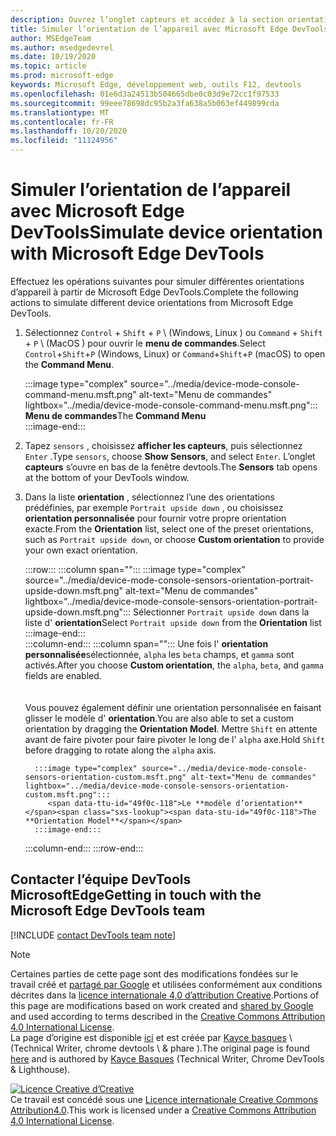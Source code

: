 ```yaml
---
description: Ouvrez l’onglet capteurs et accédez à la section orientation.
title: Simuler l’orientation de l’appareil avec Microsoft Edge DevTools
author: MSEdgeTeam
ms.author: msedgedevrel
ms.date: 10/19/2020
ms.topic: article
ms.prod: microsoft-edge
keywords: Microsoft Edge, développement web, outils F12, devtools
ms.openlocfilehash: 01e6d3a24513b504665dbe0c03d9e72cc1f97533
ms.sourcegitcommit: 99eee78698dc95b2a3fa638a5b063ef449899cda
ms.translationtype: MT
ms.contentlocale: fr-FR
ms.lasthandoff: 10/20/2020
ms.locfileid: "11124956"
---
```

<!-- Copyright Kayce Basques 

   Licensed under the Apache License, Version 2.0 (the "License");
   you may not use this file except in compliance with the License.
   You may obtain a copy of the License at

       https://www.apache.org/licenses/LICENSE-2.0

   Unless required by applicable law or agreed to in writing, software
   distributed under the License is distributed on an "AS IS" BASIS,
   WITHOUT WARRANTIES OR CONDITIONS OF ANY KIND, either express or implied.
   See the License for the specific language governing permissions and
   limitations under the License.  -->

# <span data-ttu-id="49f0c-104">Simuler l’orientation de l’appareil avec Microsoft Edge DevTools</span><span class="sxs-lookup"><span data-stu-id="49f0c-104">Simulate device orientation with Microsoft Edge DevTools</span></span>  

<span data-ttu-id="49f0c-105">Effectuez les opérations suivantes pour simuler différentes orientations d’appareil à partir de Microsoft Edge DevTools.</span><span class="sxs-lookup"><span data-stu-id="49f0c-105">Complete the following actions to simulate different device orientations from Microsoft Edge DevTools.</span></span>  

<!--todo: update device orientation section when available -->  

1.  <span data-ttu-id="49f0c-106">Sélectionnez `Control` + `Shift` + `P` \ (Windows, Linux \) ou `Command` + `Shift` + `P` \ (MacOS \) pour ouvrir le **menu de commandes**.</span><span class="sxs-lookup"><span data-stu-id="49f0c-106">Select `Control`+`Shift`+`P` \(Windows, Linux\) or `Command`+`Shift`+`P` \(macOS\) to open the **Command Menu**.</span></span>  
    
    :::image type="complex" source="../media/device-mode-console-command-menu.msft.png" alt-text="Menu de commandes" lightbox="../media/device-mode-console-command-menu.msft.png":::
       <span data-ttu-id="49f0c-108">**Menu de commandes**</span><span class="sxs-lookup"><span data-stu-id="49f0c-108">The **Command Menu**</span></span>  
    :::image-end:::  
    
1.  <span data-ttu-id="49f0c-109">Tapez `sensors` , choisissez **afficher les capteurs**, puis sélectionnez `Enter` .</span><span class="sxs-lookup"><span data-stu-id="49f0c-109">Type `sensors`, choose **Show Sensors**, and select `Enter`.</span></span>  <span data-ttu-id="49f0c-110">L’onglet **capteurs** s’ouvre en bas de la fenêtre devtools.</span><span class="sxs-lookup"><span data-stu-id="49f0c-110">The **Sensors** tab opens at the bottom of your DevTools window.</span></span>  
1.  <span data-ttu-id="49f0c-111">Dans la liste **orientation** , sélectionnez l’une des orientations prédéfinies, par exemple `Portrait upside down` , ou choisissez **orientation personnalisée** pour fournir votre propre orientation exacte.</span><span class="sxs-lookup"><span data-stu-id="49f0c-111">From the **Orientation** list, select one of the preset orientations, such as `Portrait upside down`, or choose **Custom orientation** to provide your own exact orientation.</span></span>  
    
    :::row:::
       :::column span="":::
          :::image type="complex" source="../media/device-mode-console-sensors-orientation-portrait-upside-down.msft.png" alt-text="Menu de commandes" lightbox="../media/device-mode-console-sensors-orientation-portrait-upside-down.msft.png":::
             <span data-ttu-id="49f0c-113">Sélectionner `Portrait upside down` dans la liste d' **orientation**</span><span class="sxs-lookup"><span data-stu-id="49f0c-113">Select `Portrait upside down` from the **Orientation** list</span></span>  
          :::image-end:::  
       :::column-end:::
       :::column span="":::
          <span data-ttu-id="49f0c-114">Une fois l' **orientation personnalisée**sélectionnée, `alpha` les `beta` champs, et `gamma` sont activés.</span><span class="sxs-lookup"><span data-stu-id="49f0c-114">After you choose **Custom orientation**, the `alpha`, `beta`, and `gamma` fields are enabled.</span></span>  
          <!--See [Alpha][alpha], [Beta][beta], and [Gamma][gamma] to understand how each axis works.  -->  
          <!--todo: update links to alpha, beta, and gamma section when available -->  
          <span data-ttu-id="49f0c-115">Vous pouvez également définir une orientation personnalisée en faisant glisser le modèle d' **orientation**.</span><span class="sxs-lookup"><span data-stu-id="49f0c-115">You are also able to set a custom orientation by dragging the **Orientation Model**.</span></span>  <span data-ttu-id="49f0c-116">Mettre `Shift` en attente avant de faire pivoter pour faire pivoter le long de l' `alpha` axe.</span><span class="sxs-lookup"><span data-stu-id="49f0c-116">Hold `Shift` before dragging to rotate along the `alpha` axis.</span></span>  
          
          :::image type="complex" source="../media/device-mode-console-sensors-orientation-custom.msft.png" alt-text="Menu de commandes" lightbox="../media/device-mode-console-sensors-orientation-custom.msft.png":::
             <span data-ttu-id="49f0c-118">Le **modèle d’orientation**</span><span class="sxs-lookup"><span data-stu-id="49f0c-118">The **Orientation Model**</span></span>  
          :::image-end:::  
       :::column-end:::
    :::row-end:::
    
## <span data-ttu-id="49f0c-119">Contacter l’équipe DevTools MicrosoftEdge</span><span class="sxs-lookup"><span data-stu-id="49f0c-119">Getting in touch with the Microsoft Edge DevTools team</span></span>  

[!INCLUDE [contact DevTools team note](../includes/contact-devtools-team-note.md)]  

<!-- links -->  

<!--[WebFundamentasNativeHardwareDeviceOrientationIndex]: /web/fundamentals/native-hardware/device-orientation/index "Device Orientation & Motion"  -->  
<!--[WebFundamentasNativeHardwareDeviceOrientationIndexAlpha]: /web/fundamentals/native-hardware/device-orientation/index#alpha "Alpha - Device Orientation & Motion"  -->  
<!--[WebFundamentasNativeHardwareDeviceOrientationIndexBeta]: /web/fundamentals/native-hardware/device-orientation/index#beta "Beta - Device Orientation & Motion"  -->  
<!--[WebFundamentasNativeHardwareDeviceOrientationIndexGamma]: /web/fundamentals/native-hardware/device-orientation/index#gamma "Gamma - Device Orientation & Motion"  -->  

> [!NOTE]
> <span data-ttu-id="49f0c-120">Certaines parties de cette page sont des modifications fondées sur le travail créé et [partagé par Google][GoogleSitePolicies] et utilisées conformément aux conditions décrites dans la [licence internationale 4,0 d’attribution Creative][CCA4IL].</span><span class="sxs-lookup"><span data-stu-id="49f0c-120">Portions of this page are modifications based on work created and [shared by Google][GoogleSitePolicies] and used according to terms described in the [Creative Commons Attribution 4.0 International License][CCA4IL].</span></span>  
> <span data-ttu-id="49f0c-121">La page d’origine est disponible [ici](https://developers.google.com/web/tools/chrome-devtools/device-mode/orientation) et est créée par [Kayce basques][KayceBasques] \ (Technical Writer, chrome devtools \ & phare \).</span><span class="sxs-lookup"><span data-stu-id="49f0c-121">The original page is found [here](https://developers.google.com/web/tools/chrome-devtools/device-mode/orientation) and is authored by [Kayce Basques][KayceBasques] \(Technical Writer, Chrome DevTools \& Lighthouse\).</span></span>  

[![Licence Creative d’Creative][CCby4Image]][CCA4IL]  
<span data-ttu-id="49f0c-123">Ce travail est concédé sous une [Licence internationale Creative Commons Attribution4.0][CCA4IL].</span><span class="sxs-lookup"><span data-stu-id="49f0c-123">This work is licensed under a [Creative Commons Attribution 4.0 International License][CCA4IL].</span></span>  

[CCA4IL]: https://creativecommons.org/licenses/by/4.0  
[CCby4Image]: https://i.creativecommons.org/l/by/4.0/88x31.png  
[GoogleSitePolicies]: https://developers.google.com/terms/site-policies  
[KayceBasques]: https://developers.google.com/web/resources/contributors/kaycebasques  
